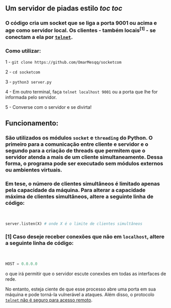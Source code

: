 ## Um servidor de piadas estilo *toc toc* 

### O código cria um socket que se liga a porta 9001 ou acima e age como servidor local. Os clientes - também locais<sup>[1]</sup> - se conectam a ela por [`telnet`](https://en.wikipedia.org/wiki/Telnet). 

### Como utilizar:
1 - `git clone https://github.com/OmarMesqq/socketcom` 

2 - `cd socketcom` 

3 - `python3 server.py` 

4 - Em outro terminal, faça `telnet localhost 9001` ou a porta que lhe for informada pelo servidor.

5 - Converse com o servidor e se divirta!

## Funcionamento: 
### São utilizados os módulos `socket` e `threading` do Python. O primeiro para a comunicação entre cliente e servidor e o segundo para a criação de threads que permitem que o servidor atenda a mais de um cliente simultaneamente. Dessa forma, o programa pode ser executado sem módulos externos ou ambientes virtuais.


### Em tese, o número de clientes simultâneos é limitado apenas pela capacidade da máquina. Para alterar a capacidade máxima de clientes simultâneos, altere a seguinte linha de código: 
<br>

```python 
server.listen(X) # onde X é o limite de clientes simultâneos
```

### [1] Caso deseje receber conexões que não em `localhost`, altere a seguinte linha de código:
<br>

```python
HOST = 0.0.0.0 
```
o que irá permitir que o servidor escute conexões em todas as interfaces de rede.

No entanto, esteja ciente de que esse processo abre uma porta em sua máquina e pode torná-la vulnerável a ataques. Além disso, o protocolo [`telnet` não é seguro para acesso remoto](https://www.makeuseof.com/why-you-should-not-use-telnet/).
